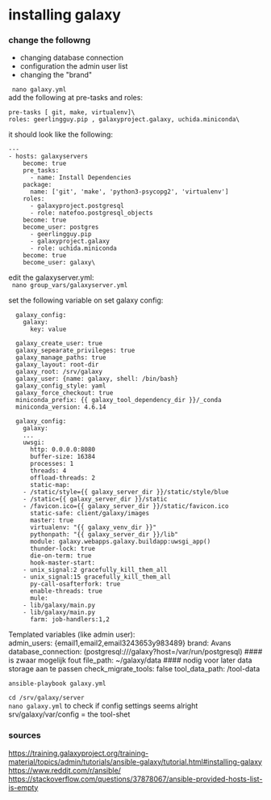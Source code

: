 # installing galaxy


### change the followng
- changing database connection
- configuration the admin user list
- changing the "brand" 
 
`` nano galaxy.yml``\
 add the following at pre-tasks and roles:

    pre-tasks [ git, make, virtualenv]\
    roles: geerlingguy.pip , galaxyproject.galaxy, uchida.miniconda\

it should look like the following:

    ---
  	- hosts: galaxyservers
	    become: true
	    pre_tasks:
	      - name: Install Dependencies
		package:
		  name: ['git', 'make', 'python3-psycopg2', 'virtualenv']
	    roles:
	      - galaxyproject.postgresql
	      - role: natefoo.postgresql_objects
		become: true
		become_user: postgres
	      - geerlingguy.pip
	      - galaxyproject.galaxy
	      - role: uchida.miniconda
		become: true
		become_user: galaxy\
	  

edit the galaxyserver.yml:\
`` nano group_vars/galaxyserver.yml``

set the following variable on set galaxy config:


	  galaxy_config:
	    galaxy:
	      key: value

	  galaxy_create_user: true
	  galaxy_sepearate_privileges: true
	  galaxy_manage_paths: true
	  galaxy_layout: root-dir
	  galaxy_root: /srv/galaxy
	  galaxy_user: {name: galaxy, shell: /bin/bash}
	  galaxy_config_style: yaml
	  galaxy_force_checkout: true
	  miniconda_prefix: {{ galaxy_tool_dependency_dir }}/_conda
	  miniconda_version: 4.6.14

	  galaxy_config:
	    galaxy:
	    ...
	    uwsgi:
	      http: 0.0.0.0:8080
	      buffer-size: 16384
	      processes: 1
	      threads: 4
	      offload-threads: 2
	      static-map:
		- /static/style={{ galaxy_server_dir }}/static/style/blue
		- /static={{ galaxy_server_dir }}/static
		- /favicon.ico={{ galaxy_server_dir }}/static/favicon.ico
	      static-safe: client/galaxy/images
	      master: true
	      virtualenv: "{{ galaxy_venv_dir }}"
	      pythonpath: "{{ galaxy_server_dir }}/lib"
	      module: galaxy.webapps.galaxy.buildapp:uwsgi_app()
	      thunder-lock: true
	      die-on-term: true
	      hook-master-start:
		- unix_signal:2 gracefully_kill_them_all
		- unix_signal:15 gracefully_kill_them_all
	      py-call-osafterfork: true
	      enable-threads: true
	      mule:
		- lib/galaxy/main.py
		- lib/galaxy/main.py
	      farm: job-handlers:1,2

Templated variables (like admin user):\
    admin_users: {email1,email2,email3243653y983489}
    brand: Avans
    database_connection: (postgresql:///galaxy?host=/var/run/postgresql) #### is zwaar mogelijk fout
    file_path: ~/galaxy/data #### nodig voor later data storage aan te passen
    check_migrate_tools: false
    tool_data_path: /tool-data



``ansible-playbook galaxy.yml``

``cd /srv/galaxy/server``\
``nano galaxy.yml``  to check if config settings seems alright\
srv/galaxy/var/config = the tool-shet




### sources
https://training.galaxyproject.org/training-material/topics/admin/tutorials/ansible-galaxy/tutorial.html#installing-galaxy
https://www.reddit.com/r/ansible/
https://stackoverflow.com/questions/37878067/ansible-provided-hosts-list-is-empty
